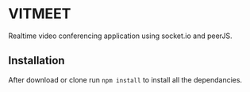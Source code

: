 # VITMEET
Realtime video conferencing application using socket.io and peerJS.



## Installation 
After download or clone run `npm install` to install all the dependancies.



